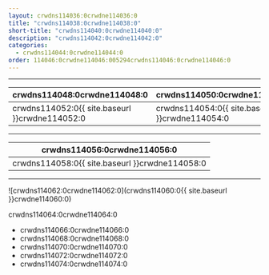 ```yaml
---
layout: crwdns114036:0crwdne114036:0
title: "crwdns114038:0crwdne114038:0"
short-title: "crwdns114040:0crwdne114040:0"
description: "crwdns114042:0crwdne114042:0"
categories:
  - crwdns114044:0crwdne114044:0
order: 114046:0crwdne114046:005294crwdns114046:0crwdne114046:0
---
```

<hr />

| crwdns114048:0crwdne114048:0                   | crwdns114050:0crwdne114050:0                   |
| ---------------------------------------------- | ---------------------------------------------- |
| crwdns114052:0{{ site.baseurl }}crwdne114052:0 | crwdns114054:0{{ site.baseurl }}crwdne114054:0 |

<hr />

| crwdns114056:0crwdne114056:0                   |
| ---------------------------------------------- |
| crwdns114058:0{{ site.baseurl }}crwdne114058:0 |

<hr />

![crwdns114062:0crwdne114062:0](crwdns114060:0{{ site.baseurl }}crwdne114060:0)

crwdns114064:0crwdne114064:0

- crwdns114066:0crwdne114066:0
- crwdns114068:0crwdne114068:0
- crwdns114070:0crwdne114070:0
- crwdns114072:0crwdne114072:0
- crwdns114074:0crwdne114074:0